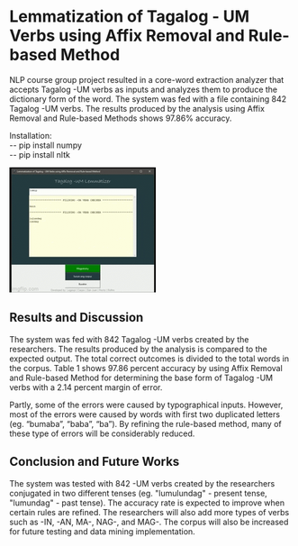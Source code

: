 # Lemmatization of Tagalog - UM Verbs using Affix Removal and Rule-based Method

NLP course group project resulted in a core-word extraction analyzer that accepts Tagalog -UM verbs as inputs and analyzes them to produce the dictionary form of the word. The system was fed with a file containing 842 Tagalog -UM verbs. The results produced by the analysis using Affix Removal and Rule-based Methods shows 97.86% accuracy.

Installation:<br />
-- pip install numpy<br />
-- pip install nltk<br />

![](https://github.com/mecsung/Tagalog--UM-Verbs-Core-word-Extraction/blob/main/um.gif)

## Results and Discussion
The system was fed with 842 Tagalog -UM verbs created by the researchers. The results produced by the analysis is compared to the expected output. The total correct outcomes is divided to the total words in the corpus. Table 1 shows 97.86 percent accuracy by using Affix Removal and Rule-based Method for determining the base form of Tagalog -UM verbs with a 2.14 percent margin of error.

Partly, some of the errors were caused by typographical inputs. However, most of the errors were caused by words with first two duplicated letters (eg. “bumaba”, “baba”, “ba”). By refining the rule-based method, many of these type of errors will be considerably reduced.

## Conclusion and Future Works
The system was tested with 842 -UM verbs created by the researchers conjugated in two different tenses (eg. "lumulundag" - present tense, "lumundag" - past tense). The accuracy rate is expected to improve when certain rules are refined. The researchers will also add more types of verbs such as -IN, -AN, MA-, NAG-, and MAG-. The corpus will also be increased for future testing and data mining implementation.

